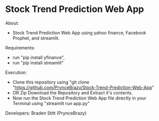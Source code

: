 # Stock Trend Prediction Web App
About:
- Stock Trend Prediction Web App using yahoo finance, Facebook Prophet, and streamlit.

Requirements:
- run "pip install yfinance", 
- run "pip install streamlit"

Execution:

- Clone this repository using "git clone "https://github.com/PrynceBrazy/Stock-Trend-Prediction-Web-App"
- OR Zip Download the Repository and Extract it's contents.
- Now run the Stock Trend Prediction Web App file directly in your Terminal using "streamlit run app.py"

Developers: Braden Stitt (PrynceBrazy)

